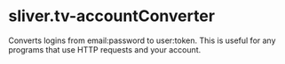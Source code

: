# sliver.tv-accountConverter
Converts logins from email:password to user:token. This is useful for any programs that use HTTP requests and your account.
